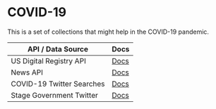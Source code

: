 # COVID-19
This is a set of collections that might help in the COVID-19 pandemic.

| API / Data Source                   |  Docs                                                         |
|-------------------------------------|---------------------------------------------------------------|
| US Digital Registry API             | [Docs](https://documenter.getpostman.com/view/35240/SzS4RSwi) |
| News API                            | [Docs](https://documenter.getpostman.com/view/35240/SzS4RT1y) |
| COVID-19 Twitter Searches           | [Docs](https://documenter.getpostman.com/view/35240/SzS4RT1z) |
| Stage Government Twitter            | [Docs](https://documenter.getpostman.com/view/35240/SzS4RT21) |

